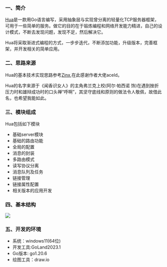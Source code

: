 ### 一、简介
[Hua](https://github.com/k0kax/Hua)是一款用Go语言编写，采用抽象层与实现曾分离的轻量化TCP服务器框架，可用于一些简单的服务。做它的目的在于锻炼编程和网络开发能力精进，自己的设计模式，不断去发现问题，发现不足，然后解决它。

Hua将采取渐进式编程的方式，一步步迭代，不断添加功能，升级版本，完善框架，并开发相关的简单应用。
### 二、思路来源
Hua的基本技术实现思路参考[Zinx](https://github.com/aceld/zinx),在此感谢作者大佬aceld。

Hua的名字来源于《闻香识女人》的主角弗兰克上校(阿尔·帕西诺 饰)在遇到挫折压力时和雄辩成功时的口头禅“呼啊”，其坚守底线和原则的做法令人敬佩，故借此名，也希望我能如此。

### 三、模块组成
Hua包括如下模块
* 基础server模块
* 基础的路由功能
* 全局的配置
* 消息的封装
* 多路由模式
* 读写协议分离
* 消息队列及任务
* 链接管理
* 链接属性配置
* 相关版本的应用开发
### 四、基本结构
![](https://cdn.jsdelivr.net/gh/k0kax/PicGo@main/image/202310191958724.png)

### 五、开发的环境
* 系统：windows11(64位)
* 开发工具:GoLand2023.1
* Go版本: go1.20.6
* 绘图工具：draw.io
